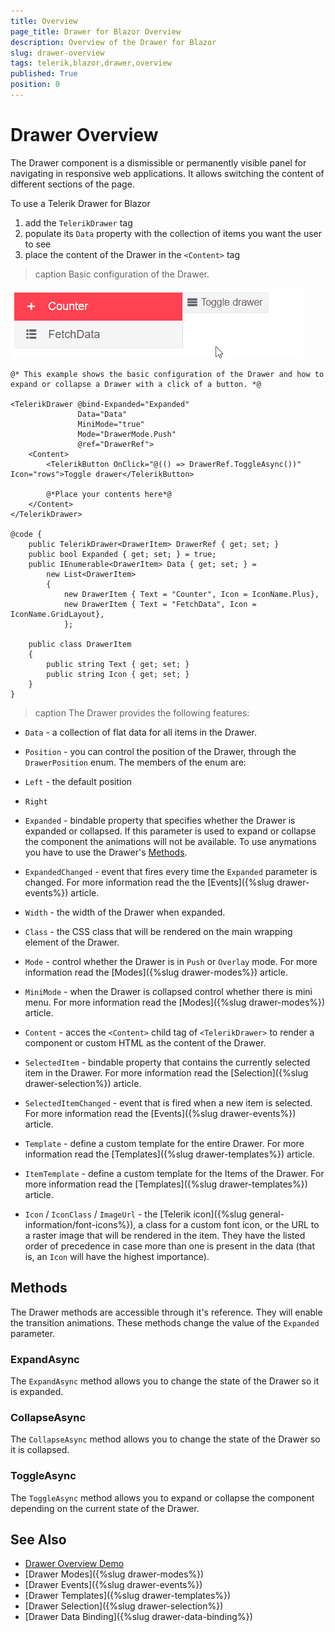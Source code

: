 ```yaml
---
title: Overview
page_title: Drawer for Blazor Overview
description: Overview of the Drawer for Blazor
slug: drawer-overview
tags: telerik,blazor,drawer,overview
published: True
position: 0
---
```


# Drawer Overview

The Drawer component is a dismissible or permanently visible panel for navigating in responsive web applications. It allows switching the content of different sections of the page.

To use a Telerik Drawer for Blazor

1. add the `TelerikDrawer` tag
1. populate its `Data` property with the collection of items you want the user to see
1. place the content of the Drawer in the `<Content>` tag

>caption Basic configuration of the Drawer.

![drawer basic example](images/drawer-basic-example.gif)

````CSHTML
@* This example shows the basic configuration of the Drawer and how to expand or collapse a Drawer with a click of a button. *@

<TelerikDrawer @bind-Expanded="Expanded"
               Data="Data"
               MiniMode="true"
               Mode="DrawerMode.Push"
               @ref="DrawerRef">
    <Content>
        <TelerikButton OnClick="@(() => DrawerRef.ToggleAsync())" Icon="rows">Toggle drawer</TelerikButton>

        @*Place your contents here*@
    </Content>
</TelerikDrawer>

@code {
    public TelerikDrawer<DrawerItem> DrawerRef { get; set; }
    public bool Expanded { get; set; } = true;
    public IEnumerable<DrawerItem> Data { get; set; } =
        new List<DrawerItem>
        {
            new DrawerItem { Text = "Counter", Icon = IconName.Plus},
            new DrawerItem { Text = "FetchData", Icon = IconName.GridLayout},
            };

    public class DrawerItem
    {
        public string Text { get; set; }
        public string Icon { get; set; }
    }
}
````

>caption The Drawer provides the following features:

* `Data` - a collection of flat data for all items in the Drawer.

* `Position` - you can control the position of the Drawer, through the `DrawerPosition` enum.
The members of the enum are:
 * `Left` - the default position
 * `Right`

* `Expanded` - bindable property that specifies whether the Drawer is expanded or collapsed. If this parameter is used to expand or collapse the component the animations will not be available. To use anymations you have to use the Drawer's [Methods](#methods).

* `ExpandedChanged` - event that fires every time the `Expanded` parameter is changed. For more information read the the [Events]({%slug drawer-events%}) article.

* `Width` - the width of the Drawer when expanded.

* `Class` - the CSS class that will be rendered on the main wrapping element of the Drawer.

* `Mode` - control whether the Drawer is in `Push` or `Overlay` mode. For more information read the [Modes]({%slug drawer-modes%}) article.

* `MiniMode` - when the Drawer is collapsed control whether there is mini menu. For more information read the [Modes]({%slug drawer-modes%}) article.

* `Content` - acces the `<Content>` child tag of `<TelerikDrawer>` to render a component or custom HTML as the content of the Drawer.

* `SelectedItem` - bindable property that contains the currently selected item in the Drawer. For more information read the [Selection]({%slug drawer-selection%}) article.

* `SelectedItemChanged` - event that is fired when a new item is selected. For more information read the [Events]({%slug drawer-events%}) article.

* `Template` - define a custom template for the entire Drawer. For more information read the [Templates]({%slug drawer-templates%}) article.

* `ItemTemplate` - define a custom template for the Items of the Drawer. For more information read the [Templates]({%slug drawer-templates%}) article.

* `Icon` / `IconClass` / `ImageUrl` - the [Telerik icon]({%slug general-information/font-icons%}), a class for a custom font icon, or the URL to a raster image that will be rendered in the item. They have the listed order of precedence in case more than one is present in the data (that is, an `Icon` will have the highest importance).

## Methods

The Drawer methods are accessible through it's reference. They will enable the transition animations. These methods change the value of the `Expanded` parameter.

### ExpandAsync

The `ExpandAsync` method allows you to change the state of the Drawer so it is expanded.

### CollapseAsync

The `CollapseAsync` method allows you to change the state of the Drawer so it is collapsed.

### ToggleAsync

The `ToggleAsync` method allows you to expand or collapse the component depending on the current state of the Drawer.


## See Also

  * [Drawer Overview Demo]()
  * [Drawer Modes]({%slug drawer-modes%})
  * [Drawer Events]({%slug drawer-events%})
  * [Drawer Templates]({%slug drawer-templates%})
  * [Drawer Selection]({%slug drawer-selection%})
  * [Drawer Data Binding]({%slug drawer-data-binding%})
